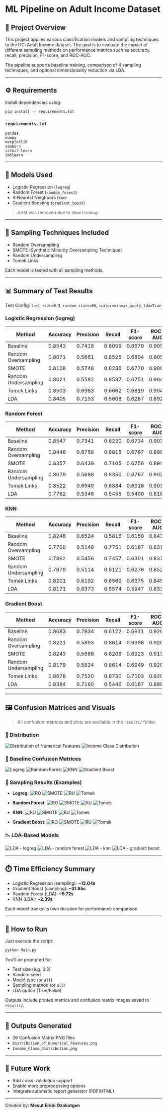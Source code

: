 # ML Pipeline on Adult Income Dataset

## 📌 Project Overview
This project applies various classification models and sampling techniques to the UCI Adult Income dataset. The goal is to evaluate the impact of different sampling methods on performance metrics such as accuracy, recall, precision, F1-score, and ROC-AUC.

The pipeline supports baseline training, comparison of 4 sampling techniques, and optional dimensionality reduction via LDA.

---

## ⚙️ Requirements
Install dependencies using:
```bash
pip install -r requirements.txt
```

### `requirements.txt`
```
pandas
numpy
matplotlib
seaborn
scikit-learn
imblearn
```

---

## 🧠 Models Used
- Logistic Regression (`logreg`)
- Random Forest (`random_forest`)
- K-Nearest Neighbors (`knn`)
- Gradient Boosting (`gradient_boost`)

> SVM was removed due to slow training.

---

## 🔁 Sampling Techniques Included
- Random Oversampling
- SMOTE (Synthetic Minority Oversampling Technique)
- Random Undersampling
- Tomek Links

Each model is tested with all sampling methods.

---

## 📊 Summary of Test Results
Test Config: `test_size=0.3`, `random_state=66`, `scaler=minmax`, `apply_lda=True`

### Logistic Regression (logreg)
| Method                 | Accuracy | Precision | Recall | F1-score | ROC-AUC |
|------------------------|----------|-----------|--------|----------|---------|
| Baseline               | 0.8543   | 0.7418    | 0.6059 | 0.6670   | 0.9055  |
| Random Oversampling    | 0.8071   | 0.5661    | 0.8525 | 0.6804   | 0.9058  |
| SMOTE                  | 0.8108   | 0.5748    | 0.8236 | 0.6770   | 0.9009  |
| Random Undersampling   | 0.8021   | 0.5582    | 0.8537 | 0.6751   | 0.9044  |
| Tomek Links            | 0.8503   | 0.6983    | 0.6662 | 0.6819   | 0.9046  |
| LDA                    | 0.8405   | 0.7153    | 0.5608 | 0.6287   | 0.8925  |

### Random Forest
| Method                 | Accuracy | Precision | Recall | F1-score | ROC-AUC |
|------------------------|----------|-----------|--------|----------|---------|
| Baseline               | 0.8547   | 0.7341    | 0.6220 | 0.6734   | 0.9037  |
| Random Oversampling    | 0.8446   | 0.6758    | 0.6815 | 0.6787   | 0.8999  |
| SMOTE                  | 0.8357   | 0.6439    | 0.7105 | 0.6756   | 0.8947  |
| Random Undersampling   | 0.8079   | 0.5688    | 0.8350 | 0.6767   | 0.9027  |
| Tomek Links            | 0.8522   | 0.6949    | 0.6884 | 0.6916   | 0.9032  |
| LDA                    | 0.7762   | 0.5346    | 0.5455 | 0.5400   | 0.8163  |

### KNN
| Method                 | Accuracy | Precision | Recall | F1-score | ROC-AUC |
|------------------------|----------|-----------|--------|----------|---------|
| Baseline               | 0.8246   | 0.6524    | 0.5816 | 0.6150   | 0.8434  |
| Random Oversampling    | 0.7700   | 0.5148    | 0.7751 | 0.6187   | 0.8316  |
| SMOTE                  | 0.7892   | 0.5456    | 0.7457 | 0.6301   | 0.8377  |
| Random Undersampling   | 0.7679   | 0.5114    | 0.8121 | 0.6276   | 0.8528  |
| Tomek Links            | 0.8201   | 0.6192    | 0.6569 | 0.6375   | 0.8453  |
| LDA                    | 0.8171   | 0.6373    | 0.5574 | 0.5947   | 0.8333  |

### Gradient Boost
| Method                 | Accuracy | Precision | Recall | F1-score | ROC-AUC |
|------------------------|----------|-----------|--------|----------|---------|
| Baseline               | 0.8683   | 0.7934    | 0.6122 | 0.6911   | 0.9208  |
| Random Oversampling    | 0.8221   | 0.5893    | 0.8614 | 0.6998   | 0.9209  |
| SMOTE                  | 0.8243   | 0.5986    | 0.8206 | 0.6923   | 0.9132  |
| Random Undersampling   | 0.8179   | 0.5824    | 0.8614 | 0.6949   | 0.9203  |
| Tomek Links            | 0.8678   | 0.7520    | 0.6730 | 0.7103   | 0.9204  |
| LDA                    | 0.8384   | 0.7160    | 0.5446 | 0.6187   | 0.8890  |

---

## 🖼️ Confusion Matrices and Visuals
> All confusion matrices and plots are available in the `results/` folder.

### 🔢 Distribution
![Distribution of Numerical Features](results/Distribution_of_Numerical_Features.png)
![Income Class Distribution](results/Income_Class_Distribution.png)

### 📌 Baseline Confusion Matrices
![Logreg](results/Confusion_Matrix_-_logreg.png)
![Random Forest](results/Confusion_Matrix_-_random_forest.png)
![KNN](results/Confusion_Matrix_-_knn.png)
![Gradient Boost](results/Confusion_Matrix_-_gradient_boost.png)

### 🔁 Sampling Results (Examples)
- **Logreg**:
  ![RO](results/Confusion_Matrix_-_Random_Oversampling_logreg.png)
  ![SMOTE](results/Confusion_Matrix_-_SMOTE_logreg.png)
  ![RU](results/Confusion_Matrix_-_Random_Undersampling_logreg.png)
  ![Tomek](results/Confusion_Matrix_-_Tomek_Links_logreg.png)

- **Random Forest**:
  ![RO](results/Confusion_Matrix_-_Random_Oversampling_random_forest.png)
  ![SMOTE](results/Confusion_Matrix_-_SMOTE_random_forest.png)
  ![RU](results/Confusion_Matrix_-_Random_Undersampling_random_forest.png)
  ![Tomek](results/Confusion_Matrix_-_Tomek_Links_random_forest.png)

- **KNN**:
  ![RO](results/Confusion_Matrix_-_Random_Oversampling_knn.png)
  ![SMOTE](results/Confusion_Matrix_-_SMOTE_knn.png)
  ![RU](results/Confusion_Matrix_-_Random_Undersampling_knn.png)
  ![Tomek](results/Confusion_Matrix_-_Tomek_Links_knn.png)

- **Gradient Boost**:
  ![RO](results/Confusion_Matrix_-_Random_Oversampling_gradient_boost.png)
  ![SMOTE](results/Confusion_Matrix_-_SMOTE_gradient_boost.png)
  ![RU](results/Confusion_Matrix_-_Random_Undersampling_gradient_boost.png)
  ![Tomek](results/Confusion_Matrix_-_Tomek_Links_gradient_boost.png)

### 📉 LDA-Based Models
![LDA - logreg](results/Confusion_Matrix_-_LDA_logreg.png)
![LDA - random forest](results/Confusion_Matrix_-_LDA_random_forest.png)
![LDA - knn](results/Confusion_Matrix_-_LDA_knn.png)
![LDA - gradient boost](results/Confusion_Matrix_-_LDA_gradient_boost.png)

---

## ⏱️ Time Efficiency Summary
- Logistic Regression (sampling): **~12.04s**
- Gradient Boost (sampling): **~31.95s**
- Random Forest (LDA): **~5.72s**
- KNN (LDA): **~2.39s**

Each model tracks its own duration for performance comparison.

---

## 🚀 How to Run
Just execute the script:
```bash
python Main.py
```
You'll be prompted for:
- Test size (e.g. 0.3)
- Random seed
- Model type (or `all`)
- Sampling method (or `all`)
- LDA option (True/False)

Outputs include printed metrics and confusion matrix images saved to `results/`.

---

## 📂 Outputs Generated
- 26 Confusion Matrix PNG files
- `Distribution_of_Numerical_Features.png`
- `Income_Class_Distribution.png`

---

## 📌 Future Work
- Add cross-validation support
- Enable more preprocessing options
- Integrate automatic report generator (PDF/HTML)

---

Created by: **Mesut Erkin Özokutgen**
